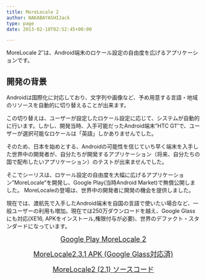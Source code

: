```yaml
---
title: MoreLocale 2
author: NAKABAYASHIJack
type: page
date: 2013-02-18T02:52:45+00:00

---
```

MoreLocale 2&#8243;は、Android端末のロケール設定の自由度を広げるアプリケーションです。

## 開発の背景

Androidは国際化に対応しており、文字列や画像など、予め用意する言語・地域のリソースを自動的に切り替えることが出来ます。

この切り替えは、ユーザーが設定したロケール設定に応じて、システムが自動的に行います。しかし、開発当時、入手可能だったAndroid端末&#8221;HTC G1&#8243;で、ユーザーが選択可能なロケールは「英語」しかありませんでした。

そのため、日本を始めとする、Androidの可能性を信じていち早く端末を入手した世界中の開発者が、自分たちが開発するアプリケーション（将来、自分たちの国で配布したいアプリケーション）のテストが出来ませんでした。

そこでシーリスは、ロケール設定の自由度を大幅に広げるアプリケーション&#8221;MoreLocale&#8221;を開発し、Google Play(当時Android Market)で無償公開しました。 MoreLocaleの登場は、世界中の開発者に開発の機会を提供しました。

現在では、渡航先で入手したAndroid端末を自国の言語で使いたい場合など、一般ユーザーの利用も増加。現在では250万ダウンロードを越え、Google Glassにも対応(XE16, APKをインストール,権限付与が必要)、世界のデファクト・スタンダードになっています。

<p style="text-align: center;">
  <span style="font-size: large;"><a href="https://play.google.com/store/apps/details?id=jp.co.c_lis.ccl.morelocale" target="_blank">Google Play MoreLocale 2</a></span>
</p>

<p style="text-align: center;">
  <span style="font-size: large;"><a href="https://www.c-lis.co.jp/wp-content/uploads/2013/02/MoreLocale-2.3.1.apk">MoreLocale2.3.1 APK (Google Glass対応済)</a></span>
</p>

<p style="text-align: center;">
  <span style="font-size: large;"><a href="https://www.c-lis.co.jp/wp-content/uploads/2013/02/MoreLocale2.1.0.zip" target="_blank">MoreLocale2 (2.1) ソースコード</a></span>
</p>